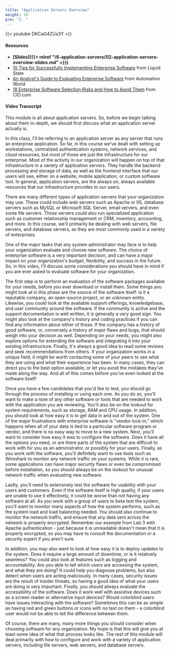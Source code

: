 ```yaml
---
title: "Application Servers Overview"
weight: 10
pre: "2. "
---
```


{{< youtube DKCaG4ZUs3Y >}}

#### Resources

* **[Slides]({{< relref "/6-application-servers/02-application-servers-overview-slides.md" >}})**
* [10 Tips for Successfully Implementing Enterprise Software](https://liquid-state.com/successfully-implementing-enterprise-software/) from Liquid State
* [An Analyst's Guide to Evaluating Enterprise Software](https://www.automationworld.com/article/technologies/erp/analysts-guide-evaluating-enterprise-software) from Automation World
* [18 Enterprise Software Selection Risks and How to Avoid Them](https://www.cio.com/article/2925639/enterprise-software/18-enterprise-software-selection-risks.html) from CIO.com

#### Video Transcript

This module is all about application servers. So, before we begin talking about them in-depth, we should first discuss what an application server actually is.

In this class, I'll be referring to an application server as any server that runs an enterprise application. So far, in this course we've dealt with setting up workstations, centralized authentication systems, network services, and cloud resources, but most of those are just the infrastructure for our enterprise. Most of the activity in our organization will happen on top of that infrastructure in a variety of application servers. They handle the backend processing and storage of data, as well as the frontend interface that our users will see, either on a website, mobile application, or custom software tool. In general, application servers, are the always on, always available resources that our infrastructure provides to our users.

There are many different types of application servers that your organization may use. These could include web servers such as Apache or IIS, database servers such as MySQL or Microsoft SQL Server, email servers, and even some file servers. Those servers could also run specialized application such as customer relationship management or CRM, inventory, accounting, and more. In this course, we'll primarily be dealing with web servers, file servers, and database servers, as they are most commonly used in a variety of enterprises.

One of the major tasks that any system administrator may face is to help your organization evaluate and choose new software. The choice of enterprise software is a very important decision, and can have a major impact on your organization's budget, flexibility, and success in the future. So, in this video, I'll discuss some considerations you should have in mind if you are ever asked to evaluate software for your organization.

The first step is to perform an evaluation of the software packages available for your needs, before you ever download or install them. Some things you might look at in this phase are the source of the software itself: is it a reputable company, an open-source project, or an unknown entity. Likewise, you could look at the available support offerings, knowledgebase, and user community around the software. If the community is active and the support documentation is well written, it is generally a very good sign. You might also look at the company's history and coding practices if you can find any information about either of those. If the company has a history of good software, or, conversely a history of major flaws and bugs, that should weigh into your decision as well. Depending on your needs, you might also explore options for extending the software and integrating it into your existing infrastructure. Finally, it's always a good idea to read some reviews and seek recommendations from others. If your organization works in a unique field, it might be worth contacting some of your peers to see what they are using and what their experience has been. In many cases, they can direct you to the best option available, or let you avoid the mistakes they've made along the way. And all of this comes before you've even looked at the software itself!

Once you have a few candidates that you'd like to test, you should go through the process of installing or using each one. As you do so, you'll want to make a note of any other software or tools that are needed to work with the application you are reviewing. You'll also be on the lookout for system requirements, such as storage, RAM and CPU usage. In addition, you should look at how easy it is to get data in and out of the system. One of the major frustrations with enterprise software is "vendor lock-in," which happens when all of your data is tied to a particular software program or vendor, and there is no easy way to move to a new system. Next, you'll want to consider how easy it was to configure the software. Does it have all the options you need, or are there parts of the system that are difficult to work with for you as an administrator, or possibly for your users. Finally, as you work with the software, you'll definitely want to use tools such as Wireshark to monitor any network traffic on your systems. While it is rare, some applications can have major security flaws or even be compromised before installation, so you should always be on the lookout for unusual network traffic when evaluating new software.

Lastly, you'll need to extensively test the software for usability with your users and customers. Even if the software itself is high quality, if your users are unable to use it effectively, it could be worse than not having any software at all. As you work with a group of users to beta test the system, you'll want to monitor many aspects of how the system performs, such as the system load and load balancing needed. You should also continue to monitor the network traffic, and ensure that any data sent across the network is properly encrypted. Remember our example from Lab 3 with Apache authentication - just because it is unreadable doesn't mean that it is properly encrypted, so you may have to consult the documentation or a security expert if you aren't sure.

In addition, you may also want to look at how easy it is to deploy updates to the system. Does it require a large amount of downtime, or is it relatively seamless? You could also look at features such as logging and accountability. Are you able to tell which users are accessing the system, and what they are doing? It could help you diagnose problems, but also detect when users are acting maliciously. In many cases, security issues are the result of insider threats, so having a good idea of what your users are doing is very important. Finally, you should always evaluate the accessibility of the software. Does it work well with assistive devices such as a screen reader or alternative input devices? Would colorblind users have issues interacting with the software? Sometimes this can be as simple as having red and green buttons or icons with no text on them - a colorblind user would not be able to tell the difference between them.

Of course, there are many, many more things you should consider when choosing software for any organization. My hope is that this will give you at least some idea of what that process looks like. The rest of this module will deal primarily with how to configure and work with a variety of application servers, including file servers, web servers, and database servers.
